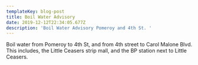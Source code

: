 ```yaml
---
templateKey: blog-post
title: Boil Water Advisory
date: 2019-12-12T22:34:05.677Z
description: 'Boil Water Advisory Pomeroy and 4th St. '
---
```

Boil water from Pomeroy to 4th St, and from 4th street to Carol Malone Blvd. This includes, the Little Ceasers strip mall, and the BP station next to Little Ceasers.
